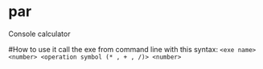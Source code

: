 # par
Console calculator

#How to use it
call the exe from command line with this syntax: ``` <exe name> <number> <operation symbol (* , + , /)> <number> ```
